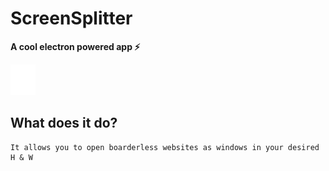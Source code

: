 # ScreenSplitter

**A cool electron powered app :zap:**

<img src="./logo.svg" width="40">

## What does it do?

``` 
It allows you to open boarderless websites as windows in your desired H & W
```




